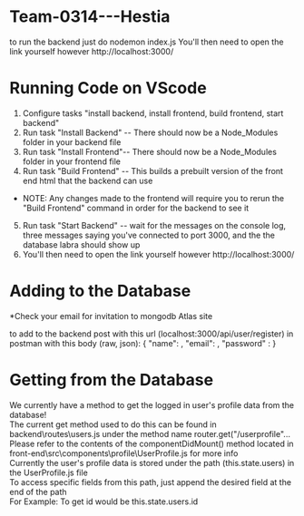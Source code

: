 # Team-0314---Hestia
to run the backend just do nodemon index.js
You'll then need to open the link yourself however http://localhost:3000/

# Running Code on VScode 
1. Configure tasks "install backend, install frontend, build frontend, start backend"
2. Run task "Install Backend" -- There should now be a Node_Modules folder in your backend file
3. Run task "Install Frontend"-- There should now be a Node_Modules folder in your frontend file
4. Run task "Build Frontend" -- This builds a prebuilt version of the front end html that the backend can use
* NOTE: Any changes made to the frontend will require you to rerun the "Build Frontend" command in order for the backend to see it
5. Run task "Start Backend" -- wait for the messages on the console log, three messages saying you've connected to port 3000, and the the database labra should show up
6. You'll then need to open the link yourself however http://localhost:3000/

# Adding to the Database
*Check your email for invitation to mongodb Atlas site

to add to the backend post with this url (localhost:3000/api/user/register)  in postman with this body (raw, json):
{
	"name": <whatever name you want>,
	"email": <whatever email you want>,
	"password" : <the password>
}


# Getting from the Database
We currently have a method to get the logged in user's profile data from the database!  
The current get method used to do this can be found in backend\routes\users.js under the method name router.get("/userprofile"...  
Please refer to the contents of the componentDidMount() method located in front-end\src\components\profile\UserProfile.js for more info  
Currently the user's profile data is stored under the path (this.state.users) in the UserProfile.js file  
To access specific fields from this path, just append the desired field at the end of the path  
For Example: To get id would be this.state.users.id  
